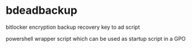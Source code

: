 # bdeadbackup
bitlocker encryption backup recovery key to ad script

powershell wrapper script which can be used as startup script in a GPO
